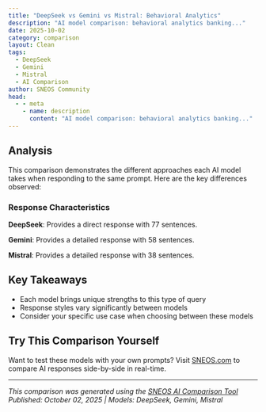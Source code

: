 ```yaml
---
title: "DeepSeek vs Gemini vs Mistral: Behavioral Analytics"
description: "AI model comparison: behavioral analytics banking..."
date: 2025-10-02
category: comparison
layout: Clean
tags:
  - DeepSeek
  - Gemini
  - Mistral
  - AI Comparison
author: SNEOS Community
head:
  - - meta
    - name: description
      content: "AI model comparison: behavioral analytics banking..."
---
```


<ChatComparison
  title="DeepSeek vs Gemini vs Mistral: Behavioral Analytics"
  prompt="behavioral analytics banking"
  :responses='{
    "DeepSeek": "Of course. Behavioral analytics in banking is a rapidly evolving field that moves beyond traditional financial metrics to understand *how* customers interact with their bank. It\u0027s about analyzing patterns in transaction data, digital engagement, and customer interactions to gain deep insights.\n\nHere\u2019s a comprehensive breakdown of behavioral analytics in banking, covering its importance, key applications, data sources, and challenges.\n\n---\n\n### What is Behavioral Analytics in Banking?\n\nBehavioral analytics is the process of using data to understand how customers behave. In banking, this means analyzing:\n*   **Transaction Patterns:** When, where, and how they spend money.\n*   **Digital Footprints:** How they use mobile apps, websites, and ATMs (login frequency, features used, session duration).\n*   **Lifecycle Events:** Behavioral shifts that indicate major life events (e.g., a sudden increase in savings might suggest planning for a house).\n*   **Channel Preferences:** Whether they prefer mobile, online, or in-branch services.\n\nThe goal is to move from knowing *what* a customer *has* to understanding *what* a customer *needs* and *how* they behave.\n\n---\n\n### Why is it So Important for Banks?\n\n1.  **Hyper-Personalization:** Banks can move from generic marketing to highly relevant offers. For example, suggesting a specific credit card to a customer who frequently travels abroad, rather than a generic \u0022premium card\u0022 offer.\n2.  **Proactive Fraud Detection:** Traditional rules flag unusual transactions (e.g., a large purchase in a foreign country). Behavioral analytics can detect subtler anomalies, like a change in the typical time of day a user logs in or a sudden flurry of small, test transactions that deviate from their normal behavior.\n3.  **Improved Customer Experience:** By understanding pain points in the user journey (e.g., where customers repeatedly drop off in a loan application), banks can streamline processes and reduce friction.\n4.  **Customer Retention (Churn Prediction):** Analytics can identify \u0022at-risk\u0022 customers by spotting behaviors that precede account closure, such as a decline in app usage, stopping direct deposits, or withdrawing large sums. This allows the bank to intervene with a retention offer.\n5.  **Dynamic Credit Risk Assessment:** Beyond a static credit score, behavioral data can provide a more dynamic view of risk. A customer with a modest income but incredibly stable and responsible financial habits might be a better credit risk than the score alone suggests.\n6.  **Product Development:** Insights into how customers use existing products can guide the development of new, in-demand features and services.\n\n---\n\n### Key Applications \u0026 Use Cases\n\n| Application Area | Specific Use Case | How Behavioral Analytics Helps |\n| :--- | :--- | :--- |\n| **Fraud \u0026 Security** | **Account Takeover (ATO) Fraud** | Flags logins from new devices/locations combined with unusual navigation patterns (e.g., immediately changing contact info). |\n| | **Card-Not-Present (CNP) Fraud** | Identifies if an online purchase deviates from the customer\u0027s typical spending categories, merchant types, or transaction amounts. |\n| **Personalized Marketing** | **Next-Best-Action** | After a customer pays off a car loan, the system might automatically offer a new auto loan or a refinancing option, knowing they are in the \u0022car-buying\u0022 mindset. |\n| | **Wealth Management Upsell** | Identifies customers with growing, idle balances in their checking accounts who might be good candidates for investment products. |\n| **Customer Success** | **Churn Prediction** | Creates a \u0022propensity to churn\u0022 score based on signals like decreased login frequency, support ticket complaints, or disengagement from marketing emails. |\n| | **Improving Digital Onboarding** | Analyzes the drop-off points during a new account opening process to identify and fix confusing steps. |\n| **Credit \u0026 Lending** | **Dynamic Credit Scoring** | Augments traditional FICO scores with behavioral data (e.g., income smoothing, responsible savings habits) to serve thin-file or near-prime customers. |\n| **Operational Efficiency** | **Call Center Routing** | Routes customers to the most appropriate agent based on their recent activity (e.g., a customer who just attempted a wire transfer online is routed to the wires department). |\n\n---\n\n### Data Sources for Behavioral Analytics\n\nBanks have a treasure trove of data to fuel these analytics:\n\n*   **Transactional Data:** Core banking systems, credit card processors.\n*   **Digital Interaction Data:** Mobile app logs, website analytics (clickstream data), ATM interactions.\n*   **Customer Relationship Management (CRM):** Call center records, support tickets, branch visit notes.\n*   **Third-Party Data** (with consent): Geo-location data, social media trends (for macroeconomic insights).\n\n---\n\n### Challenges and Considerations\n\nImplementing behavioral analytics is not without its hurdles:\n\n1.  **Data Silos:** Customer data is often trapped in separate systems (e.g., cards, mortgages, digital banking). Breaking down these silos is the first critical step.\n2.  **Privacy and Consent:** This is the biggest challenge. Banks must navigate stringent regulations like GDPR and CCPA. Transparency about data collection and use is paramount. **Opt-in consent is often required.**\n3.  **Data Quality and Integration:** Data must be clean, standardized, and integrated to build accurate models.\n4.  **Cultural Shift:** Requires a shift from a product-centric to a customer-centric culture, driven by data.\n5.  **Talent Gap:** A shortage of data scientists and analysts who understand both banking and advanced analytics.\n\n---\n\n### The Future of Behavioral Analytics in Banking\n\nThe field is moving towards even more real-time, predictive, and integrated analytics:\n\n*   **AI and Machine Learning:** ML models will become more sophisticated at predicting life events (e.g., \u0022This customer is likely getting married in 6 months\u0022) and automating personalized interactions.\n*   **Open Banking \u0026 API Ecosystems:** With customer permission, banks can incorporate data from other financial institutions and fintech apps to get a holistic, 360-degree view of a customer\u0027s financial health.\n*   **Real-Time Hyper-Personalization:** Offering a personalized loan during the checkout process on a retailer\u0027s website, based on real-time analysis of the customer\u0027s financial capacity.\n*   **Ethical AI and Explainability:** As models get more complex, there will be a greater focus on ensuring they are fair, unbiased, and that their decisions can be explained to regulators and customers.\n\n### Conclusion\n\nBehavioral analytics is no longer a \u0022nice-to-have\u0022 for banks; it\u0027s a core competitive necessity. By transforming raw data into a deep understanding of customer behavior, banks can build trust, enhance security, create superior customer experiences, and ultimately drive growth in an increasingly digital and competitive landscape. The key to success lies in balancing powerful insights with rigorous data privacy and ethical considerations.",
    "Gemini": "## Behavioral Analytics in Banking: Understanding and Predicting Customer Behavior\n\nBehavioral analytics in banking leverages data to understand and predict customer behavior, ultimately leading to improved customer experience, reduced risk, and increased profitability.  It moves beyond simple demographic analysis to delve into the \u0022why\u0022 behind customer actions.\n\nHere\u0027s a breakdown of how behavioral analytics is used in banking:\n\n**1. Key Data Sources:**\n\n*   **Transaction Data:**  Purchase history, payment frequency, amount spent, location of transactions.\n*   **Online \u0026 Mobile Activity:** Website navigation, app usage, click patterns, time spent on pages, features used.\n*   **Customer Service Interactions:** Chat logs, phone calls (transcribed and analyzed), email exchanges, customer feedback.\n*   **Account Activity:**  Balance changes, transfers, loan payments, investment decisions.\n*   **Demographic Data:** Age, location, income, occupation (often combined with behavioral data for more nuanced insights).\n*   **Social Media Data (with consent \u0026 privacy considerations):** Sentiment analysis, expressed interests, brand interactions.\n*   **Location Data (from mobile devices, with consent):**  Geographic patterns, proximity to ATMs/branches, travel habits.\n\n**2. Key Applications \u0026 Use Cases:**\n\n*   **Fraud Detection \u0026 Prevention:**\n    *   **Anomaly Detection:** Identifying unusual transaction patterns (e.g., large withdrawals in a new location) that might indicate fraud.\n    *   **Behavioral Biometrics:** Analyzing unique behavioral patterns like typing speed, mouse movements, and gait (on mobile devices) to verify identity and prevent account takeover.\n    *   **Predictive Modeling:** Creating models that predict the likelihood of fraudulent activity based on historical data and emerging trends.\n*   **Personalized Customer Experience:**\n    *   **Targeted Marketing:** Offering tailored products and services based on individual customer needs and preferences. For example, recommending a specific credit card based on spending habits.\n    *   **Personalized Recommendations:** Suggesting relevant financial advice, investment opportunities, or budgeting tools.\n    *   **Customized Website/App Experiences:** Adapting the interface and content based on user behavior, making it easier to find relevant information.\n    *   **Proactive Customer Service:** Identifying customers who might be struggling with a product or service and offering assistance before they complain.\n*   **Risk Management \u0026 Credit Scoring:**\n    *   **Improved Credit Risk Assessment:**  Using behavioral data to supplement traditional credit scores, providing a more comprehensive view of a borrower\u0027s creditworthiness.  For example, consistent payment behavior and responsible account management can offset a slightly lower credit score.\n    *   **Early Warning Systems:**  Identifying customers who are likely to default on loans or credit cards based on changes in their spending habits, account activity, and communication patterns.\n    *   **Portfolio Risk Management:**  Analyzing behavioral trends across the entire customer base to identify and mitigate potential risks to the bank\u0027s portfolio.\n*   **Customer Segmentation \u0026 Targeting:**\n    *   **Identifying High-Value Customers:**  Pinpointing customers who generate the most revenue and focusing on retaining them.\n    *   **Understanding Customer Needs:**  Grouping customers based on their financial goals, life stages, and risk tolerance to better serve their needs.\n    *   **Optimizing Branch Networks:**  Using location data and transaction patterns to determine the optimal location for new branches and ATMs.\n*   **Churn Prediction \u0026 Prevention:**\n    *   **Identifying At-Risk Customers:**  Detecting customers who are likely to switch to a competitor based on changes in their activity, communication patterns, and feedback.\n    *   **Proactive Retention Strategies:**  Implementing strategies to retain at-risk customers, such as offering personalized incentives, improving customer service, or addressing their concerns.\n*   **Compliance \u0026 Regulatory Reporting:**\n    *   **Anti-Money Laundering (AML):**  Using behavioral analytics to detect suspicious transactions and identify potential money laundering activities.\n    *   **Know Your Customer (KYC):**  Improving the accuracy and efficiency of KYC processes by analyzing customer data and identifying potential risks.\n\n**3. Technologies Used:**\n\n*   **Big Data Platforms:** Hadoop, Spark, Cloud-based Data Lakes\n*   **Machine Learning Algorithms:**  Regression, Classification, Clustering, Time Series Analysis, Neural Networks\n*   **Data Visualization Tools:**  Tableau, Power BI\n*   **Real-time Analytics Platforms:**  Kafka, Storm\n*   **Natural Language Processing (NLP):**  Analyzing text data from customer service interactions and social media.\n*   **Behavioral Biometrics Software:**  Platforms that analyze unique behavioral patterns for identity verification.\n\n**4. Benefits of Behavioral Analytics in Banking:**\n\n*   **Increased Revenue:**  Through targeted marketing, personalized recommendations, and improved customer retention.\n*   **Reduced Risk:**  Through fraud detection, credit risk assessment, and AML compliance.\n*   **Improved Customer Experience:**  Through personalized interactions, proactive customer service, and streamlined processes.\n*   **Increased Efficiency:**  Through automation and optimization of various banking operations.\n*   **Data-Driven Decision Making:**  Providing banks with the insights they need to make better decisions about their products, services, and strategies.\n\n**5. Challenges \u0026 Considerations:**\n\n*   **Data Privacy \u0026 Security:**  Banks must ensure that they are collecting and using customer data in a responsible and compliant manner, adhering to regulations like GDPR and CCPA.  Transparency and obtaining consent are crucial.\n*   **Data Quality:**  Accurate and consistent data is essential for effective behavioral analytics.\n*   **Algorithm Bias:**  Algorithms can perpetuate existing biases in the data, leading to unfair or discriminatory outcomes. Careful model validation and mitigation strategies are needed.\n*   **Integration with Existing Systems:**  Integrating behavioral analytics tools with legacy banking systems can be challenging.\n*   **Talent Acquisition:**  Finding and retaining skilled data scientists and analysts with expertise in behavioral analytics.\n*   **Explainability \u0026 Transparency:**  Being able to explain how algorithms are making decisions, especially in areas like credit scoring, is increasingly important for regulatory compliance and building customer trust.  \u0022Black box\u0022 models are becoming less acceptable.\n\n**6. Examples in Action:**\n\n*   **Capital One\u0027s Eno:**  A virtual assistant that uses behavioral data to proactively alert customers about unusual transactions, spending patterns, and potential fraud.\n*   **Fraud detection systems that flag transactions based on location, amount, and merchant type, considering the customer\u0027s historical spending habits.**\n*   **Banks that personalize their mobile app experience based on the features that customers use most frequently.**\n*   **Using location data (with consent) to offer targeted promotions to customers when they are near a particular merchant.**\n\n**In conclusion, behavioral analytics is transforming the banking industry by enabling banks to gain a deeper understanding of their customers and deliver more personalized, efficient, and secure services.  As data continues to grow and analytical techniques become more sophisticated, behavioral analytics will play an even more critical role in the future of banking.**\n",
    "Mistral": "Behavioral analytics in banking involves the use of data and analytical techniques to understand and predict customer behavior. This approach helps banks to make informed decisions, improve customer experiences, and enhance operational efficiency. Here are some key areas where behavioral analytics can be applied in banking:\n\n### 1. **Customer Segmentation**\n   - **Identifying Patterns:** Analyzing transaction data to identify different customer segments based on spending habits, income levels, and other behavioral traits.\n   - **Personalized Offers:** Tailoring marketing campaigns and product offerings to specific customer segments to increase engagement and satisfaction.\n\n### 2. **Fraud Detection**\n   - **Anomaly Detection:** Using machine learning algorithms to detect unusual patterns or deviations from normal behavior, which could indicate fraudulent activities.\n   - **Real-Time Monitoring:** Implementing systems that can monitor transactions in real-time and flag suspicious activities for immediate review.\n\n### 3. **Risk Management**\n   - **Credit Scoring:** Analyzing historical data to predict the likelihood of loan defaults and adjust credit scoring models accordingly.\n   - **Risk Assessment:** Evaluating the risk associated with different types of transactions and customer behaviors to mitigate potential losses.\n\n### 4. **Customer Retention**\n   - **Churn Prediction:** Identifying customers who are at risk of leaving the bank by analyzing their transaction patterns and interactions with the bank.\n   - **Proactive Engagement:** Implementing strategies to engage at-risk customers proactively, such as offering special promotions or personalized services.\n\n### 5. **Product Development**\n   - **Market Research:** Using behavioral data to understand customer needs and preferences, which can inform the development of new financial products and services.\n   - **Feature Enhancements:** Continuously improving existing products based on customer feedback and usage patterns.\n\n### 6. **Customer Experience**\n   - **User Journey Mapping:** Analyzing customer interactions across various touchpoints to identify pain points and areas for improvement.\n   - **Personalized Services:** Offering personalized financial advice and recommendations based on individual customer behavior and preferences.\n\n### 7. **Operational Efficiency**\n   - **Process Optimization:** Identifying inefficiencies in banking processes by analyzing employee and customer behaviors, and implementing improvements.\n   - **Resource Allocation:** Optimizing the allocation of resources based on demand patterns and customer behavior to ensure smooth operations.\n\n### 8. **Compliance and Regulation**\n   - **Regulatory Reporting:** Using behavioral analytics to ensure compliance with regulatory requirements by monitoring and reporting on customer behaviors and transactions.\n   - **Audit Trails:** Maintaining detailed records of customer interactions and transactions for audit purposes.\n\n### 9. **Marketing and Sales**\n   - **Targeted Campaigns:** Designing targeted marketing campaigns based on customer behavior and preferences to increase conversion rates.\n   - **Sales Forecasting:** Predicting future sales and customer acquisition trends by analyzing historical behavioral data.\n\n### 10. **Customer Support**\n   - **Issue Resolution:** Analyzing customer support interactions to identify common issues and improve resolution processes.\n   - **Self-Service Options:** Enhancing self-service options based on customer behavior and preferences to reduce the load on customer support teams.\n\n### Tools and Technologies\n- **Data Collection:** CRM systems, transaction databases, customer interaction logs.\n- **Analytical Tools:** Machine learning algorithms, data visualization tools, predictive analytics software.\n- **Integration:** Integrating behavioral analytics with existing banking systems and platforms for seamless data flow and analysis.\n\n### Ethical Considerations\n- **Privacy:** Ensuring that customer data is collected, stored, and analyzed in compliance with privacy regulations and ethical standards.\n- **Transparency:** Being transparent with customers about how their data is used and providing options for them to control their data.\n\nBy leveraging behavioral analytics, banks can gain deeper insights into customer behavior, enhance their services, and drive business growth while maintaining a strong focus on customer satisfaction and operational efficiency."
  }'
  published-date="12:57"
/>

## Analysis

This comparison demonstrates the different approaches each AI model takes when responding to the same prompt. Here are the key differences observed:

### Response Characteristics

**DeepSeek**: Provides a direct response with 77 sentences. 

**Gemini**: Provides a detailed response with 58 sentences. 

**Mistral**: Provides a detailed response with 38 sentences. 

## Key Takeaways

- Each model brings unique strengths to this type of query
- Response styles vary significantly between models
- Consider your specific use case when choosing between these models

## Try This Comparison Yourself

Want to test these models with your own prompts? Visit [SNEOS.com](https://sneos.com) to compare AI responses side-by-side in real-time.

---

*This comparison was generated using the [SNEOS AI Comparison Tool](https://sneos.com)*
*Published: October 02, 2025 | Models: DeepSeek, Gemini, Mistral*
